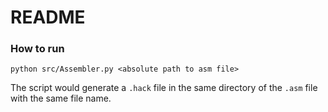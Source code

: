 # README

### How to run

```
python src/Assembler.py <absolute path to asm file>
```

The script would generate a `.hack` file in the same directory of the `.asm` file with the same file name. 


